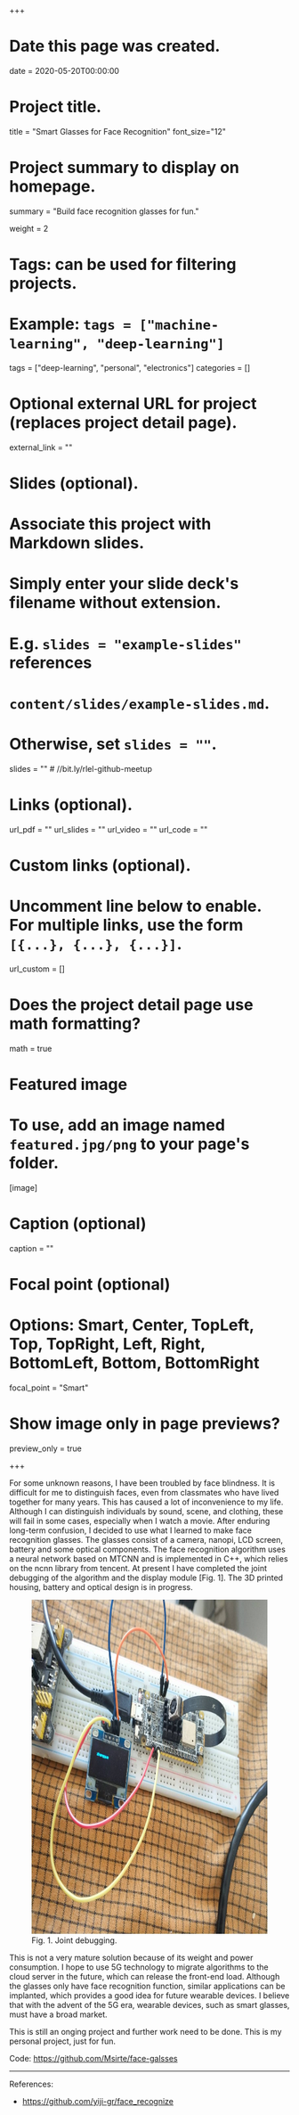 +++
# Date this page was created.
date = 2020-05-20T00:00:00

# Project title.
title = "Smart Glasses for Face Recognition"
font_size="12"

# Project summary to display on homepage.
summary = "Build face recognition glasses for fun."

weight = 2

# Tags: can be used for filtering projects.
# Example: `tags = ["machine-learning", "deep-learning"]`
tags = ["deep-learning", "personal", "electronics"]
categories = []

# Optional external URL for project (replaces project detail page).
external_link = ""

# Slides (optional).
#   Associate this project with Markdown slides.
#   Simply enter your slide deck's filename without extension.
#   E.g. `slides = "example-slides"` references 
#   `content/slides/example-slides.md`.
#   Otherwise, set `slides = ""`.
slides = "" # //bit.ly/rlel-github-meetup

# Links (optional).
url_pdf = ""
url_slides = ""
url_video = ""
url_code = ""

# Custom links (optional).
#   Uncomment line below to enable. For multiple links, use the form `[{...}, {...}, {...}]`.
url_custom = []

# Does the project detail page use math formatting?
math = true

# Featured image
# To use, add an image named `featured.jpg/png` to your page's folder. 
[image]
  # Caption (optional)
  caption = ""

  # Focal point (optional)
  # Options: Smart, Center, TopLeft, Top, TopRight, Left, Right, BottomLeft, Bottom, BottomRight
  focal_point = "Smart"
  
  # Show image only in page previews?
  preview_only = true

+++
<h8 style="text-align: justify;">

For some unknown reasons, I have been troubled by face blindness. It is difficult for me to distinguish faces, even from classmates who have lived together for many years. This has caused a lot of inconvenience to my life. Although I can distinguish individuals by sound, scene, and clothing, these will fail in some cases, especially when I watch a movie. After enduring long-term confusion, I decided to use what I learned to make face recognition glasses. The glasses consist of a camera, nanopi, LCD screen, battery and some optical components. The face recognition algorithm uses a neural network based on MTCNN and is implemented in C++, which relies on the ncnn library from tencent. At present I have completed the joint debugging of the algorithm and the display module [Fig. 1]. The 3D printed housing, battery and optical design is in progress. 

<figure>
 <img src="fig1.jpg" alt="a" width="600px" height="600px"/>
  <figcaption>
      <h10>Fig. 1. Joint debugging.</h10>
  </figcaption>
</figure>

This is not a very mature solution because of its weight and power consumption. I hope to use 5G technology to migrate algorithms to the cloud server in the future, which can release the front-end load. Although the glasses only have face recognition function, similar applications can be implanted, which provides a good idea for future wearable devices. I believe that with the advent of the 5G era, wearable devices, such as smart glasses, must have a broad market.

This is still an onging project and further work need to be done. This is my personal project, just for fun.

Code: <https://github.com/Msirte/face-galsses>

____________________________
References:
* <https://github.com/yiji-gr/face_recognize>
